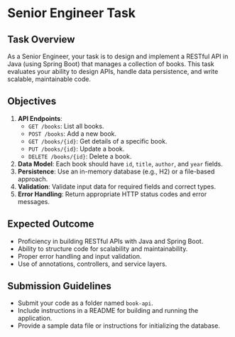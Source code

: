 # Senior Engineer Task

## Task Overview
As a Senior Engineer, your task is to design and implement a RESTful API in Java (using Spring Boot) that manages a collection of books. This task evaluates your ability to design APIs, handle data persistence, and write scalable, maintainable code.

## Objectives
1. **API Endpoints**:
   - `GET /books`: List all books.
   - `POST /books`: Add a new book.
   - `GET /books/{id}`: Get details of a specific book.
   - `PUT /books/{id}`: Update a book.
   - `DELETE /books/{id}`: Delete a book.
2. **Data Model**: Each book should have `id`, `title`, `author`, and `year` fields.
3. **Persistence**: Use an in-memory database (e.g., H2) or a file-based approach.
4. **Validation**: Validate input data for required fields and correct types.
5. **Error Handling**: Return appropriate HTTP status codes and error messages.

## Expected Outcome
- Proficiency in building RESTful APIs with Java and Spring Boot.
- Ability to structure code for scalability and maintainability.
- Proper error handling and input validation.
- Use of annotations, controllers, and service layers.

## Submission Guidelines
- Submit your code as a folder named `book-api`.
- Include instructions in a README for building and running the application.
- Provide a sample data file or instructions for initializing the database.
